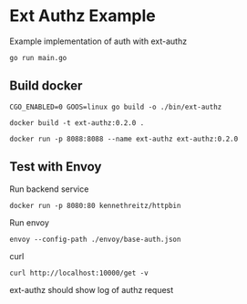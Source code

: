 
# Ext Authz Example

Example implementation of auth with ext-authz

```
go run main.go
```

## Build docker

```
CGO_ENABLED=0 GOOS=linux go build -o ./bin/ext-authz
```

```
docker build -t ext-authz:0.2.0 .
```

```
docker run -p 8088:8088 --name ext-authz ext-authz:0.2.0
```

## Test with Envoy

Run backend service
```
docker run -p 8080:80 kennethreitz/httpbin
```

Run envoy
```
envoy --config-path ./envoy/base-auth.json
```

curl
```
curl http://localhost:10000/get -v
```

ext-authz should show log of authz request
